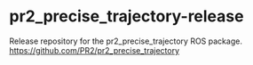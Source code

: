 pr2_precise_trajectory-release
==============================

Release repository for the pr2_precise_trajectory ROS package. https://github.com/PR2/pr2_precise_trajectory
